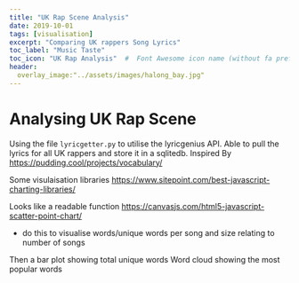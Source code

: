 ```yaml
---
title: "UK Rap Scene Analysis"
date: 2019-10-01
tags: [visualisation]
excerpt: "Comparing UK rappers Song Lyrics"
toc_label: "Music Taste"
toc_icon: "UK Rap Analysis"  #  Font Awesome icon name (without fa prefix)
header:
  overlay_image:"../assets/images/halong_bay.jpg"
---
```


# Analysing UK Rap Scene

Using the file `lyricgetter.py` to utilise the lyricgenius API. Able to pull the lyrics for all UK rappers and store it in a sqlitedb. Inspired By https://pudding.cool/projects/vocabulary/

Some visulaisation libraries https://www.sitepoint.com/best-javascript-charting-libraries/

Looks like a readable function https://canvasjs.com/html5-javascript-scatter-point-chart/
- do this to visualise words/unique words per song and size relating to number of songs

Then a bar plot showing total unique words
Word cloud showing the most popular words



<script>
window.onload = function () {
var chart = new CanvasJS.Chart("chartContainer", {
	animationEnabled: true,
	title:{
		text: "UK Rappers Vocabulary and Words-per-Song"
	},
	axisX: {
		title:"Unique Words (per song)"
	},
	axisY: {
		title:"Words (per song)"
	},
	legend:{
		horizontalAlign: "left"
	},
	data: [{
		type: "bubble",
		showInLegend: false,
		legendText: "Size of Bubble: Number of Songs Released ",
		legendMarkerType: "circle",
		legendMarkerColor: "grey",
		toolTipContent: "<b>{name}</b><br/>Unique Words (per song): {x} <br/> Words (per song): {y}<br/> Songs Released: {z}",
		dataPoints: [
			{x: 357.51, y: 784.71, z: 51 , name: "Dave"},
			{x: 245.58, y: 496.68, z: 166 , name: "Kano"},
			{x: 219.67, y: 424.96, z: 45 , name: "Loyle Carner"},
		]
	}]
});
chart.render();

}
</script>
<body>
<div id="chartContainer" style="height: 300px; width: 100%;"></div>
<script src="https://canvasjs.com/assets/script/canvasjs.min.js"></script>
</body>





